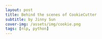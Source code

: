 ```yaml
---
layout: post
title: Behind the scenes of CookieCutter
subtitle: by Jinny Sun
cover-img: /assets/img/cookie.png
tags: [nlp, python]
---
```



